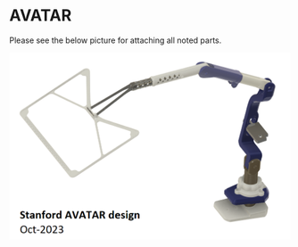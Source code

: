 # AVATAR

Please see the below picture for attaching all noted parts.

![AVATAR Guide](./AVATAR_Nov-2023/000_AVATAR_Oct_2023.png)
